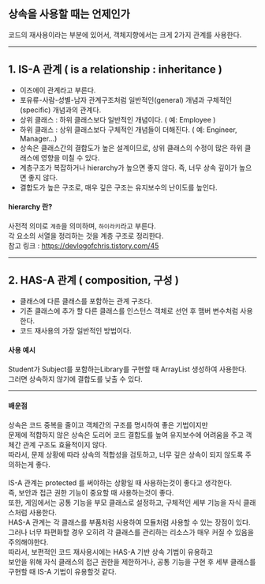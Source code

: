 ## 상속을 사용할 때는 언제인가
코드의 재사용이라는 부분에 있어서, 객체지향에서는 크게 2가지 관계를 사용한다.

***

## 1. IS-A 관계 ( is a relationship : inheritance )
- 이즈에이 관계라고 부른다.
- 포유류-사람-성별-남자 관계구조처럼 일반적인(general) 개념과 구체적인(specific) 개념과의 관계다.
- 상위 클래스 : 하위 클래스보다 일반적인 개념이다. ( 예: Employee )
- 하위 클래스 : 상위 클래스보다 구체적인 개념들이 더해진다. ( 예: Engineer, Manager...)
- 상속은 클래스간의 결합도가 높은 설계이므로, 상위 클래스의 수정이 많은 하위 클래스에 영향을 미칠 수 있다.
- 계층구조가 복잡하거나 hierarchy가 높으면 좋지 않다. 즉, 너무 상속 깊이가 높으면 좋지 않다.
- 결합도가 높은 구조로, 매우 깊은 구조는 유지보수의 난이도를 높인다.

#### hierarchy 란?
사전적 의미로 `계층`을 의미하며, `하이라키`라고 부른다.\
각 요소의 서열을 정리하는 것을 계층 구조로 정리한다.\
참고 링크 : https://devlogofchris.tistory.com/45

***

## 2. HAS-A 관계 ( composition, 구성 )
- 클래스에 다른 클래스를 포함하는 관계 구조다.
- 기존 클래스에 추가 할 다른 클래스를 인스턴스 객체로 선언 후 맴버 변수처럼 사용한다.
- 코드 재사용의 가장 일반적인 방법이다.

#### 사용 예시
Student가 Subject를 포함하는Library를 구현할 때 ArrayList 생성하여 사용한다.\
그러면 상속하지 않기에 결합도를 낮출 수 있다.

***

#### 배운점
상속은 코드 중복을 줄이고 객체간의 구조를 명시하여 좋은 기법이지만\
문제에 적합하지 않은 상속은 도리어 코드 결합도를 높여 유지보수에 어려움을 주고 객체간 관계 구조도 효율적이지 않다.\
따라서, 문제 상황에 따라 상속의 적합성을 검토하고, 너무 깊은 상속이 되지 않도록 주의하는게 좋다.\
<br>
IS-A 관계는 protected 를 써야하는 상황일 때 사용하는것이 좋다고 생각한다.\
즉, 보안과 접근 권한 기능이 중요할 때 사용하는것이 좋다.\
또한, 게임에서는 공통 기능을 부모 클래스로 설정하고, 구체적인 세부 기능을 자식 클래스처럼 사용한다.
<br>
HAS-A 관계는 각 클래스를 부품처럼 사용하여 모듈처럼 사용할 수 있는 장점이 있다.\
그러나 너무 파편화할 경우 오히려 각 클래스를 관리하는 리소스가 매우 커질 수 있음을 주의해야한다.
<br>
따라서, 보편적인 코드 재사용시에는 HAS-A 기반 상속 기법이 유용하고\
보안을 위해 자식 클래스의 접근 권한을 제한하거나, 공통 기능을 구현 후 세부 클래스를 구현할 때 IS-A 기법이 유용할것 같다.